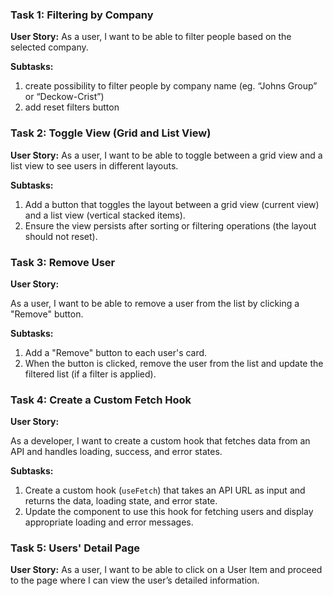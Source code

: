### Task 1: Filtering by Company

**User Story:**
As a user, I want to be able to filter people based on the selected company.

**Subtasks:**

1. create possibility to filter people by company name (eg. “Johns Group” or “Deckow-Crist”)
2. add reset filters button

### Task 2: Toggle View (Grid and List View)

**User Story:**
As a user, I want to be able to toggle between a grid view and a list view to see users in different layouts.

**Subtasks:**

1. Add a button that toggles the layout between a grid view (current view) and a list view (vertical stacked items).
2. Ensure the view persists after sorting or filtering operations (the layout should not reset).

### Task 3: Remove User

**User Story:**

As a user, I want to be able to remove a user from the list by clicking a "Remove" button.

**Subtasks:**

1. Add a "Remove" button to each user's card.
2. When the button is clicked, remove the user from the list and update the filtered list (if a filter is applied).

### Task 4: Create a Custom Fetch Hook

**User Story:**

As a developer, I want to create a custom hook that fetches data from an API and handles loading, success, and error states.

**Subtasks:**

1. Create a custom hook (`useFetch`) that takes an API URL as input and returns the data, loading state, and error state.
2. Update the component to use this hook for fetching users and display appropriate loading and error messages.

### Task 5: Users' Detail Page

**User Story:**
As a user, I want to be able to click on a User Item and proceed to the page where I can view the user’s detailed information.